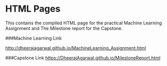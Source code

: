 # HTML Pages

This contains the compiled HTML page for the practical Machine Learning Assignment and The Milestone report for the Capstone.

###Machine Learning Link

http://dheerajagarwal.github.io/MachineLearning_Assignment.html

###Capstone Link
https://DheerajAgarwal.github.io/MilestoneReport.html